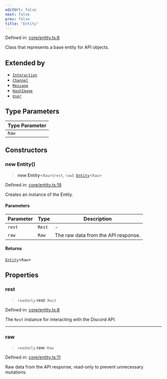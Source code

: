 ```yaml
---
editUrl: false
next: false
prev: false
title: "Entity"
---
```


Defined in: [core/entity.ts:6](https://github.com/KodekoStudios/Kodcord/blob/6ab19d75069161c7cd299514170ea69cc40eca30/packages/classes/src/core/entity.ts#L6)

Class that represents a base entity for API objects.

## Extended by

- [`Interaction`](/api-classes/classes/interaction/)
- [`Channel`](/api-classes/classes/channel/)
- [`Message`](/api-classes/classes/message/)
- [`HashImage`](/api-classes/classes/hashimage/)
- [`User`](/api-classes/classes/user/)

## Type Parameters

| Type Parameter |
| ------ |
| `Raw` |

## Constructors

### new Entity()

> **new Entity**\<`Raw`\>(`rest`, `raw`): [`Entity`](/api-classes/classes/entity/)\<`Raw`\>

Defined in: [core/entity.ts:18](https://github.com/KodekoStudios/Kodcord/blob/6ab19d75069161c7cd299514170ea69cc40eca30/packages/classes/src/core/entity.ts#L18)

Creates an instance of the Entity.

#### Parameters

| Parameter | Type | Description |
| ------ | ------ | ------ |
| `rest` | `Rest` | - |
| `raw` | `Raw` | The raw data from the API response. |

#### Returns

[`Entity`](/api-classes/classes/entity/)\<`Raw`\>

## Properties

### rest

> `readonly` **rest**: `Rest`

Defined in: [core/entity.ts:8](https://github.com/KodekoStudios/Kodcord/blob/6ab19d75069161c7cd299514170ea69cc40eca30/packages/classes/src/core/entity.ts#L8)

The `Rest` instance for interacting with the Discord API.

***

### raw

> `readonly` **raw**: `Raw`

Defined in: [core/entity.ts:11](https://github.com/KodekoStudios/Kodcord/blob/6ab19d75069161c7cd299514170ea69cc40eca30/packages/classes/src/core/entity.ts#L11)

Raw data from the API response, read-only to prevent unnecessary mutations.
